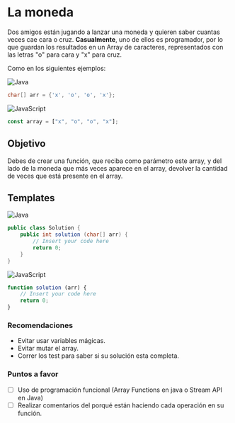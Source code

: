 # La moneda

Dos amigos están jugando a lanzar una moneda y quieren saber cuantas veces cae cara o cruz. **Casualmente**, uno de 
ellos es programador, por lo que guardan los resultados en un Array de caracteres, representados con las letras "o" 
para cara y "x" para cruz.

Como en los siguientes ejemplos:

![Java][java]
```java
char[] arr = {'x', 'o', 'o', 'x'};
```
![JavaScript][js]
```js
const array = ["x", "o", "o", "x"];
```

## Objetivo

Debes de crear una función, que reciba como parámetro este array, y del lado de la moneda que más veces aparece en 
el array, devolver la cantidad de veces que está presente en el array.

## Templates

![Java][java]
```java
public class Solution {
    public int solution (char[] arr) {
        // Insert your code here
        return 0;
    }
}
```
![JavaScript][js]
```js
function solution (arr) {
    // Insert your code here
    return 0;
}
```

### Recomendaciones
- Evitar usar variables mágicas.
- Evitar mutar el array.
- Correr los test para saber si su solución esta completa.

### Puntos a favor
- [ ] Uso de programación funcional (Array Functions en java o Stream API en Java)
- [ ] Realizar comentarios del porqué están haciendo cada operación en su función.

[java]: https://img.shields.io/badge/java-%23ED8B00.svg?style=for-the-badge&logo=openjdk&logoColor=white
[js]: https://img.shields.io/badge/javascript-%23323330.svg?style=for-the-badge&logo=javascript&logoColor=%23F7DF1E